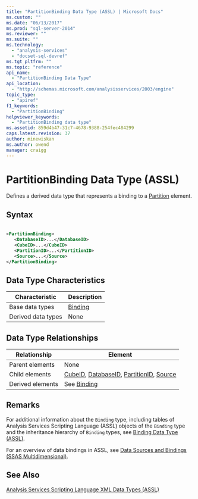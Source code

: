 ```yaml
---
title: "PartitionBinding Data Type (ASSL) | Microsoft Docs"
ms.custom: ""
ms.date: "06/13/2017"
ms.prod: "sql-server-2014"
ms.reviewer: ""
ms.suite: ""
ms.technology: 
  - "analysis-services"
  - "docset-sql-devref"
ms.tgt_pltfrm: ""
ms.topic: "reference"
api_name: 
  - "PartitionBinding Data Type"
api_location: 
  - "http://schemas.microsoft.com/analysisservices/2003/engine"
topic_type: 
  - "apiref"
f1_keywords: 
  - "PartitionBinding"
helpviewer_keywords: 
  - "PartitionBinding data type"
ms.assetid: 859d4b47-31c7-4678-9388-254fec484299
caps.latest.revision: 37
author: minewiskan
ms.author: owend
manager: craigg
---
```

# PartitionBinding Data Type (ASSL)
  Defines a derived data type that represents a binding to a [Partition](../objects/partition-element-assl.md) element.  
  
## Syntax  
  
```xml  
  
<PartitionBinding>  
   <DatabaseID>...</DatabaseID>  
   <CubeID>...</CubeID>  
   <PartitionID>...</PartitionID>  
   <Source>...</Source>  
</PartitionBinding>  
```  
  
## Data Type Characteristics  
  
|Characteristic|Description|  
|--------------------|-----------------|  
|Base data types|[Binding](binding-data-type-assl.md)|  
|Derived data types|None|  
  
## Data Type Relationships  
  
|Relationship|Element|  
|------------------|-------------|  
|Parent elements|None|  
|Child elements|[CubeID](../../xmla/xml-elements-properties/id-element-xmla.md), [DatabaseID](../../xmla/xml-elements-properties/databaseid-element-xmla.md), [PartitionID](../../xmla/xml-elements-properties/partitionid-element-xmla.md), [Source](../properties/source-element-binding-assl.md)|  
|Derived elements|See [Binding](binding-data-type-assl.md)|  
  
## Remarks  
 For additional information about the `Binding` type, including tables of Analysis Services Scripting Language (ASSL) objects of the `Binding` type and the inheritance hierarchy of `Binding` types, see [Binding Data Type &#40;ASSL&#41;](binding-data-type-assl.md).  
  
 For an overview of data bindings in ASSL, see [Data Sources and Bindings &#40;SSAS Multidimensional&#41;](../../multidimensional-models/data-sources-and-bindings-ssas-multidimensional.md).  
  
## See Also  
 [Analysis Services Scripting Language XML Data Types &#40;ASSL&#41;](analysis-services-scripting-language-xml-data-types-assl.md)  
  
  
